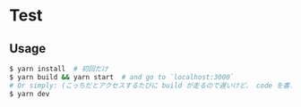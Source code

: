 Test
===

## Usage

```bash
$ yarn install  # 初回だけ
$ yarn build && yarn start  # and go to `localhost:3000`
# Or simply: (こっちだとアクセスするたびに build が走るので遅いけど、 code を書き換えると即反映される)
$ yarn dev
```
